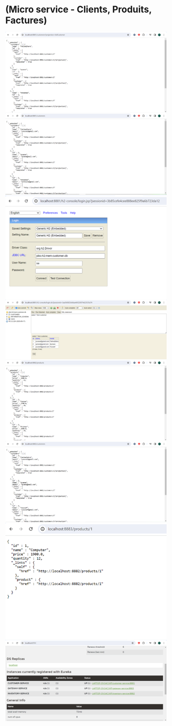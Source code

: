 <h1>(Micro service - Clients, Produits, Factures)</h1>
<img src="./captures/new1.png">
<img src="./captures/new2.png">
<img src="./captures/new3.png">
<img src="./captures/new4.png">
<img src="./captures/new5.png">
<img src="./captures/new6.png">
<img src="./captures/new7.png">
<img src="./captures/new8.png">